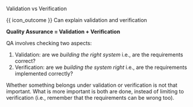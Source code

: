 <span id="title">Validation vs Verification</span>

<span id="prereqs"></span>

<span id="outcomes">{{ icon_outcome }} Can explain validation and verification</span>

<div id="body">

**Quality Assurance = Validation + Verification**

QA involves checking two aspects:

1. Validation: are we _building the right system_ i.e., are the requirements correct? 
2. Verification: are we _building the system right_ i.e., are the requirements implemented correctly?

Whether something belongs under validation or verification is not that important. What is more important is both are done, instead of limiting to verification (i.e., remember that the requirements can be wrong too).

</div>

<div id="extras">

<include src="exercises.md" />

</div>